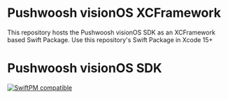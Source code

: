 # Pushwoosh visionOS XCFramework

This repository hosts the Pushwoosh visionOS SDK as an XCFramework based Swift Package. Use this repository's Swift Package in Xcode 15+

# Pushwoosh visionOS SDK

[![SwiftPM compatible](https://img.shields.io/badge/SwiftPM-compatible-4BC51D.svg?style=flat)](https://swift.org/package-manager/)
